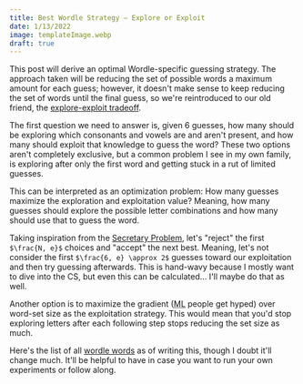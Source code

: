 ```yaml
---
title: Best Wordle Strategy — Explore or Exploit
date: 1/13/2022
image: templateImage.webp
draft: true
---
```


This post will derive an optimal Wordle-specific guessing strategy. The approach taken will be reducing the set of possible words a maximum amount for each guess; however, it doesn't make sense to keep reducing the set of words until the final guess, so we're reintroduced to our old friend, the [explore-exploit tradeoff](https://conceptually.org/concepts/explore-or-exploit).

The first question we need to answer is, given 6 guesses, how many should be exploring which consonants and vowels are and aren't present, and how many should exploit that knowledge to guess the word? These two options aren't completely exclusive, but a common problem I see in my own family, is exploring after only the first word and getting stuck in a rut of limited guesses.

This can be interpreted as an optimization problem: How many guesses maximize the exploration and exploitation value? Meaning, how many guesses should explore the possible letter combinations and how many should use that to guess the word.

Taking inspiration from the [Secretary Problem](https://wikipedia.org/wiki/Secretary_problem), let's "reject" the first `$\frac{N, e}$` choices and "accept" the next best. Meaning, let's not consider the first `$\frac{6, e} \approx 2$` guesses toward our exploitation and then try guessing afterwards. This is hand-wavy because I mostly want to dive into the CS, but even this can be calculated… I'll maybe do that as well.

Another option is to maximize the gradient (<abbr title="Machine Learning">ML</abbr> people get hyped) over word-set size as the exploitation strategy. This would mean that you'd stop exploring letters after each following step stops reducing the set size as much.

Here's the list of all [wordle words](data/wordles.txt) as of writing this, though I doubt it'll change much. It'll be helpful to have in case you want to run your own experiments or follow along.
